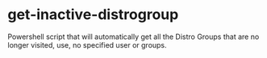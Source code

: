 # get-inactive-distrogroup

Powershell script that will automatically get all the Distro Groups that are no longer visited, use, no specified user or groups.
